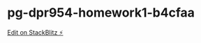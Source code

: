 # pg-dpr954-homework1-b4cfaa

[Edit on StackBlitz ⚡️](https://stackblitz.com/edit/pg-dpr954-homework1-b4cfaa)